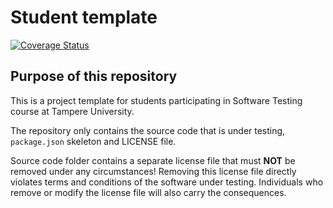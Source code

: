 # Student template

[![Coverage Status](https://coveralls.io/repos/github/Trip645/SoftwareTesting2/badge.svg?branch=main)](https://coveralls.io/github/Trip645/SoftwareTesting2?branch=main)

## Purpose of this repository

This is a project template for students participating in Software Testing course
at Tampere University.

The repository only contains the source code that is under testing, `package.json` skeleton
and LICENSE file.

Source code folder contains a separate license file that must **NOT** be removed under any circumstances!
Removing this license file directly violates terms and conditions of the software under testing.
Individuals who remove or modify the license file will also carry the consequences.
